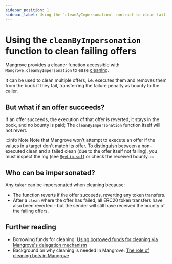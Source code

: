 ```yaml
---
sidebar_position: 1
sidebar_label: Using the `cleanByImpersonation` contract to clean failing offers
---
```


# Using the `cleanByImpersonation` function to clean failing offers

Mangrove provides a cleaner function accessible with `Mangrove.cleanByImpersonation` to ease [cleaning](../../protocol/technical-references/taking-and-making-offers/offer-cleaning.md).

It can be used to clean multiple offers, i.e. executes them and removes them from the book if they fail, transferring the failure penalty as bounty to the caller.

## But what if an offer succeeds?

If an offer succeeds, the execution of that offer is reverted, it stays in the book, and no bounty is paid; The `cleanByImpersonation` function itself will not revert.

:::info Note
Note that Mangrove won't attempt to execute an offer if the values in a target don't match its offer. To distinguish between a non-executed clean and a failed clean (due to the offer itself not failing), you must inspect the log (see [`MgvLib.sol`](https://github.com/mangrovedao/mangrove-core/blob/50bd387ea0f0a8e831ab937d0f9e67b93d804aa9/src/core/MgvLib.sol)) or check the received bounty.
:::

## Who can be impersonated?

Any `taker` can be impersonated when cleaning because:
* The function reverts if the offer succeeds, reverting any token transfers.
* After a `clean` where the offer has failed, all ERC20 token transfers have also been reverted - but the sender will still have received the bounty of the failing offers.


## Further reading

- Borrowing funds for cleaning: [Using borrowed funds for cleaning via Mangrove's delegation mechanism](./use-delegation-to-borrow-funds-for-cleaning)
- Background on why cleaning is needed in Mangrove: [The role of cleaning bots in Mangrove](../background/the-role-of-cleaning-bots-in-mangrove.md)
